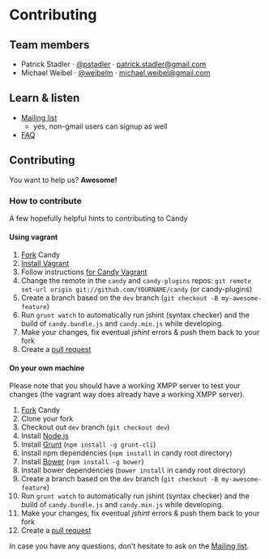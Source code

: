 # Contributing

## Team members

* Patrick Stadler &middot; [@pstadler](http://twitter.com/pstadler) &middot; <patrick.stadler@gmail.com>
* Michael Weibel &middot; [@weibelm](htps://twitter.com/weibelm) &middot; <michael.weibel@gmail.com>

## Learn & listen

* [Mailing list](http://groups.google.com/group/candy-chat)
	* yes, non-gmail users can signup as well
* [FAQ](https://github.com/candy-chat/candy/wiki/Frequently-Asked-Questions)

## Contributing

You want to help us? **Awesome!**

### How to contribute
A few hopefully helpful hints to contributing to Candy

#### Using vagrant
1. [Fork](https://help.github.com/articles/fork-a-repo) Candy
2. [Install Vagrant](http://vagrantup.com/)
3. Follow instructions [for Candy Vagrant](https://github.com/candy-chat/vagrant)
4. Change the remote in the `candy` and `candy-plugins` repos: `git remote set-url origin git://github.com/YOURNAME/candy` (or candy-plugins)
5. Create a branch based on the `dev` branch (`git checkout -B my-awesome-feature`)
6. Run `grunt watch` to automatically run jshint (syntax checker) and the build of `candy.bundle.js` and `candy.min.js` while developing.
7. Make your changes, fix eventual *jshint* errors & push them back to your fork
8. Create a [pull request](https://help.github.com/articles/using-pull-requests)


#### On your own machine
Please note that you should have a working XMPP server to test your changes (the vagrant way does already have a working XMPP server).

1. [Fork](https://help.github.com/articles/fork-a-repo) Candy
2. Clone your fork
2. Checkout out `dev` branch (`git checkout dev`)
3. Install [Node.js](http://nodejs.org/)
4. Install [Grunt](http://gruntjs.com/) (`npm install -g grunt-cli`)
5. Install npm dependencies (`npm install` in candy root directory)
4. Install [Bower](http://bower.io/) (`npm install -g bower`)
5. Install bower dependencies (`bower install` in candy root directory)
6. Create a branch based on the `dev` branch (`git checkout -B my-awesome-feature`)
7. Run `grunt watch` to automatically run jshint (syntax checker) and the build of `candy.bundle.js` and `candy.min.js` while developing.
8. Make your changes, fix eventual *jshint* errors & push them back to your fork
9. Create a [pull request](https://help.github.com/articles/using-pull-requests)

In case you have any questions, don't hesitate to ask on the [Mailing list](http://groups.google.com/group/candy-chat).
